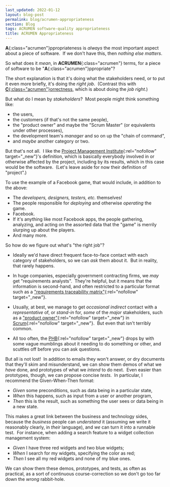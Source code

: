 ```yaml
---
last_updated: 2022-01-12
layout: blog-post
permalink: blog/acrumen-appropriateness
section: Blog
tags: ACRUMEN software-quality appropriateness
title: ACRUMEN Appropriateness
---
```


**A**{:class="acrumen"}ppropriateness is _always_ the most important aspect
about a piece of software.&nbsp;
If we don't have this, then _nothing else matters_.

So what does it _mean_, in **ACRUMEN**{:class="acrumen"} terms,
for a piece of software to be "**A**{:class="acrumen"}ppropriate"?

The short explanation is that it's
doing what the stakeholders need,
or to put it even more briefly,
it's doing the _right job_.&nbsp;
(Contrast this with
[**C**{:class="acrumen"}orrectness](/blog/acrumen-correctness),
which is about doing the _job right_.)

But what do I mean by _stakeholders_?&nbsp;
Most people might think something like:

- the users,
- the customers (if that's not the same people),
- the "product owner" and maybe the "Scrum Master"
(or equivalents under other processes),
- the development team's _manager_ and so on up the "chain of command",
- and _maybe_ another category or two.

But that's not all.&nbsp;
I like the
[Project Management Institute](https://www.pmi.org/){:rel="nofollow" target="_new"}'s
definition,
which is basically
everybody involved in or otherwise affected by the project,
including by its results,
which in this case would be the software.&nbsp;
(Let's leave aside for now their definition of "project".)

To use the example of a Facebook game,
that would include, in addition to the above:

- The _developers, designers, testers, etc._ themselves!
- The people responsible for _deploying_ and otherwise _operating_ the game.
- Facebook.
- If it's anything like most Facebook apps,
the people gathering, analyzing, and acting on
the assorted data that
the "game" is merrily slurping up about the players.
- And many more.

So how do we figure out what's "the right job"?

- Ideally we'd have direct frequent face-to-face contact
with each category of stakeholders,
so we can _ask_ them about it.&nbsp;
But in reality, that rarely happens.

- In huge companies,
especially government contracting firms,
we _may_ get
"requirements analysts".&nbsp;
They're helpful, but it means that the information is second-hand,
and often restricted to a particular format
such as a
["requirements traceability matrix"](https://en.wikipedia.org/wiki/Traceability_matrix){:rel="nofollow" target="_new"}.

- Usually, at best,
we manage to get _occasional indirect_ contact with
a _representative_ of, or _stand-in_ for,
_some_ of the _major_ stakeholders,
such as a
["product owner"](https://www.scrum.org/resources/what-is-a-product-owner){:rel="nofollow" target="_new"}
in
[Scrum](https://www.scrum.org/resources/what-is-scrum){:rel="nofollow" target="_new"}.&nbsp;
But even that isn't terribly common.

- All too often,
the [PHB](https://en.wikipedia.org/wiki/Pointy-haired_Boss){:rel="nofollow" target="_new"}
drops by with some vague mumblings about
it needing to do something or other,
and scuttles off before you can ask questions.

But all is not lost!&nbsp;
In addition to emails they won't answer,
or dry documents that they'll skim and misunderstand,
we can show them demos of what we _have_ done,
and prototypes of what we _intend_ to do next.&nbsp;
Even easier than prototypes, though,
we can propose concise _tests_.&nbsp;
In particular, I recommend the Given-When-Then format:

- _Given_ some preconditions,
such as data being in a particular state,
- _When_ this happens,
such as input from a user or another program,
- _Then_ this is the result,
such as something the user sees or data being in a new state.

This makes a great link
between the business and technology sides,
because the _business_ people can _understand_ it
(assuming we write it reasonably clearly, in _their_ language),
and _we_ can turn it into a runnable test.&nbsp;
For instance, when adding a search feature to a
widget collection management system:

- _Given_ I have three red widgets and two blue widgets;
- _When_ I search for my widgets, specifying the color as red;
- _Then_ I see all my red widgets and none of my blue ones.

We can show them these demos, prototypes, and tests,
as often as practical,
as a sort of continuous course-correction
so we don't go too far down the _wrong_ rabbit-hole.
